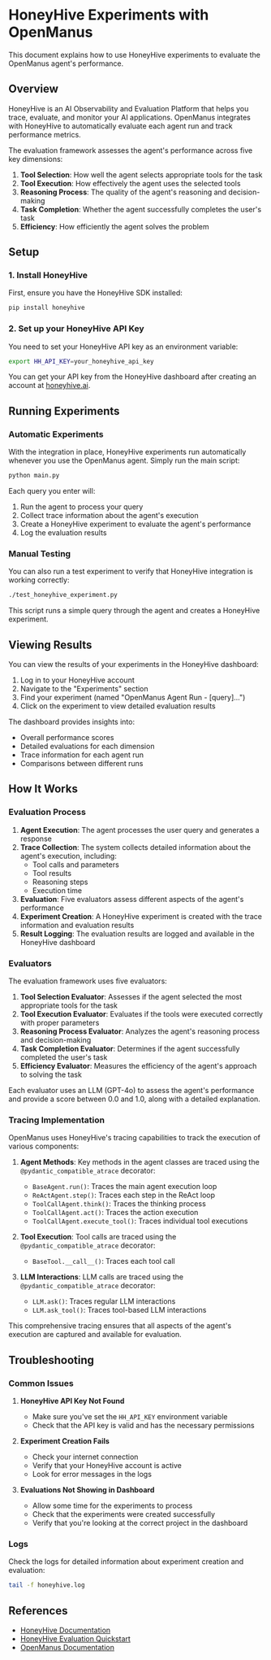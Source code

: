 # HoneyHive Experiments with OpenManus

This document explains how to use HoneyHive experiments to evaluate the OpenManus agent's performance.

## Overview

HoneyHive is an AI Observability and Evaluation Platform that helps you trace, evaluate, and monitor your AI applications. OpenManus integrates with HoneyHive to automatically evaluate each agent run and track performance metrics.

The evaluation framework assesses the agent's performance across five key dimensions:

1. **Tool Selection**: How well the agent selects appropriate tools for the task
2. **Tool Execution**: How effectively the agent uses the selected tools
3. **Reasoning Process**: The quality of the agent's reasoning and decision-making
4. **Task Completion**: Whether the agent successfully completes the user's task
5. **Efficiency**: How efficiently the agent solves the problem

## Setup

### 1. Install HoneyHive

First, ensure you have the HoneyHive SDK installed:

```bash
pip install honeyhive
```

### 2. Set up your HoneyHive API Key

You need to set your HoneyHive API key as an environment variable:

```bash
export HH_API_KEY=your_honeyhive_api_key
```

You can get your API key from the HoneyHive dashboard after creating an account at [honeyhive.ai](https://honeyhive.ai).

## Running Experiments

### Automatic Experiments

With the integration in place, HoneyHive experiments run automatically whenever you use the OpenManus agent. Simply run the main script:

```bash
python main.py
```

Each query you enter will:
1. Run the agent to process your query
2. Collect trace information about the agent's execution
3. Create a HoneyHive experiment to evaluate the agent's performance
4. Log the evaluation results

### Manual Testing

You can also run a test experiment to verify that HoneyHive integration is working correctly:

```bash
./test_honeyhive_experiment.py
```

This script runs a simple query through the agent and creates a HoneyHive experiment.

## Viewing Results

You can view the results of your experiments in the HoneyHive dashboard:

1. Log in to your HoneyHive account
2. Navigate to the "Experiments" section
3. Find your experiment (named "OpenManus Agent Run - [query]...")
4. Click on the experiment to view detailed evaluation results

The dashboard provides insights into:
- Overall performance scores
- Detailed evaluations for each dimension
- Trace information for each agent run
- Comparisons between different runs

## How It Works

### Evaluation Process

1. **Agent Execution**: The agent processes the user query and generates a response
2. **Trace Collection**: The system collects detailed information about the agent's execution, including:
   - Tool calls and parameters
   - Tool results
   - Reasoning steps
   - Execution time
3. **Evaluation**: Five evaluators assess different aspects of the agent's performance
4. **Experiment Creation**: A HoneyHive experiment is created with the trace information and evaluation results
5. **Result Logging**: The evaluation results are logged and available in the HoneyHive dashboard

### Evaluators

The evaluation framework uses five evaluators:

1. **Tool Selection Evaluator**: Assesses if the agent selected the most appropriate tools for the task
2. **Tool Execution Evaluator**: Evaluates if the tools were executed correctly with proper parameters
3. **Reasoning Process Evaluator**: Analyzes the agent's reasoning process and decision-making
4. **Task Completion Evaluator**: Determines if the agent successfully completed the user's task
5. **Efficiency Evaluator**: Measures the efficiency of the agent's approach to solving the task

Each evaluator uses an LLM (GPT-4o) to assess the agent's performance and provide a score between 0.0 and 1.0, along with a detailed explanation.

### Tracing Implementation

OpenManus uses HoneyHive's tracing capabilities to track the execution of various components:

1. **Agent Methods**: Key methods in the agent classes are traced using the `@pydantic_compatible_atrace` decorator:
   - `BaseAgent.run()`: Traces the main agent execution loop
   - `ReActAgent.step()`: Traces each step in the ReAct loop
   - `ToolCallAgent.think()`: Traces the thinking process
   - `ToolCallAgent.act()`: Traces the action execution
   - `ToolCallAgent.execute_tool()`: Traces individual tool executions

2. **Tool Execution**: Tool calls are traced using the `@pydantic_compatible_atrace` decorator:
   - `BaseTool.__call__()`: Traces each tool call

3. **LLM Interactions**: LLM calls are traced using the `@pydantic_compatible_atrace` decorator:
   - `LLM.ask()`: Traces regular LLM interactions
   - `LLM.ask_tool()`: Traces tool-based LLM interactions

This comprehensive tracing ensures that all aspects of the agent's execution are captured and available for evaluation.

## Troubleshooting

### Common Issues

1. **HoneyHive API Key Not Found**
   - Make sure you've set the `HH_API_KEY` environment variable
   - Check that the API key is valid and has the necessary permissions

2. **Experiment Creation Fails**
   - Check your internet connection
   - Verify that your HoneyHive account is active
   - Look for error messages in the logs

3. **Evaluations Not Showing in Dashboard**
   - Allow some time for the experiments to process
   - Check that the experiments were created successfully
   - Verify that you're looking at the correct project in the dashboard

### Logs

Check the logs for detailed information about experiment creation and evaluation:

```bash
tail -f honeyhive.log
```

## References

- [HoneyHive Documentation](https://docs.honeyhive.ai/)
- [HoneyHive Evaluation Quickstart](https://docs.honeyhive.ai/evaluation/quickstart)
- [OpenManus Documentation](https://github.com/yourusername/OpenManus) 